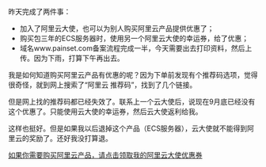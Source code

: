 

昨天完成了两件事：

* 加入了阿里云大使，也可以为别人购买阿里云产品提供优惠了；
* 购买包三年的ECS服务器时，使用另一个阿里云大使的幸运券，给了优惠；
* 域名www.painset.com备案流程完成一半，今天需要出去打印资料，然后上传。因为下雨，打算下午再出去。


我是如何知道购买阿里云产品有优惠的呢？因为下单前发现有个推荐码选项，觉得很奇怪，就到网上搜索了“阿里云 推荐码”，找到了几个链接。

但是网上找的推荐码都已经失效了。联系上一个云大使后，说现在9月底已经没有这个优惠了。只能使用云大使的幸运券，然后云大使返利给我。

这样也挺好。但是如果我以后退掉这个产品（ECS服务器），云大使就不能得到阿里云的奖励了。还好我没打算退。

[如果你需要购买阿里云产品，请点击领取我的阿里云大使优惠券](https://promotion.aliyun.com/ntms/act/ambassador/sharetouser.html?userCode=tjis0sds&utm_source=tjis0sds)
